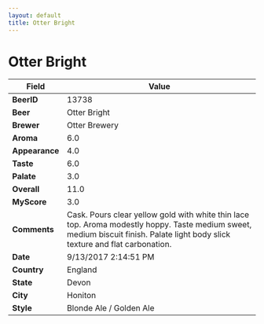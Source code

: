 ```yaml
---
layout: default
title: Otter Bright
---
```


# Otter Bright

| Field         | Value     |
|---------------|-----------|
| **BeerID** | 13738 |
| **Beer** | Otter Bright |
| **Brewer** | Otter Brewery |
| **Aroma** | 6.0 |
| **Appearance** | 4.0 |
| **Taste** | 6.0 |
| **Palate** | 3.0 |
| **Overall** | 11.0 |
| **MyScore** | 3.0 |
| **Comments** | Cask. Pours clear yellow gold with white thin lace top. Aroma modestly hoppy. Taste medium sweet, medium biscuit finish. Palate light body slick texture and flat carbonation.  |
| **Date** | 9/13/2017 2:14:51 PM |
| **Country** | England |
| **State** | Devon |
| **City** | Honiton |
| **Style** | Blonde Ale / Golden Ale |
